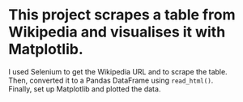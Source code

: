 # This project scrapes a table from Wikipedia and visualises it with Matplotlib.
I used Selenium to get the Wikipedia URL and to scrape the table.<br>
Then, converted it to a Pandas DataFrame using `read_html()`.<br>
Finally, set up Matplotlib and plotted the data.